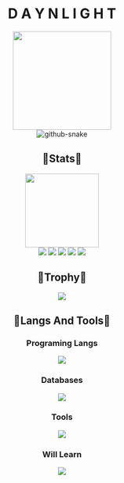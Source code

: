 <div align="center">
  <h1>D A Y N L I G H T</h1>
</div>

<div align="center">
  <img height=200px src="https://avatars.githubusercontent.com/u/62157770?v=4"></br>
  <picture>
    <source media="(prefers-color-scheme: dark)" srcset="https://github.com/Daynlight/Daynlight/blob/output/github-contribution-grid-snake-dark.svg" />
    <source media="(prefers-color-scheme: light)" srcset="https://github.com/Daynlight/Daynlight/blob/output/github-contribution-grid-snake.svg" />
    <img alt="github-snake" src="github-snake.svg" />
  </picture></br>
</div>

<div align=center> 
  <h2>💖Stats💖</h2>
  <img height=150px src="https://streak-stats.demolab.com?user=daynlight&theme=algolia"></br>
  <img src="https://github-profile-summary-cards.vercel.app/api/cards/profile-details?username=daynlight&theme=algolia">
  <img src="https://github-profile-summary-cards.vercel.app/api/cards/repos-per-language?username=daynlight&theme=algolia">
  <img src="https://github-profile-summary-cards.vercel.app/api/cards/most-commit-language?username=daynlight&theme=algolia">
  <img src="https://github-profile-summary-cards.vercel.app/api/cards/stats?username=daynlight&theme=algolia">
  <img src="https://github-profile-summary-cards.vercel.app/api/cards/productive-time?username=daynlight&theme=algolia">
</div>

<div align=center>
  <h2>👑Trophy👑</h2>
  <a href=""><img src = "https://github-profile-trophy.vercel.app/?username=daynlight&theme=algolia&column=-1&rank=-?"></a>
</div>

<div align=center>
  <h2>🎀Langs And Tools🎀</h2>

  <h3>Programing Langs</h3>
    <img src="https://skillicons.dev/icons?i=python,cpp,cs,html,js,ts,css,vite,md,nodejs,express,php,lua">
  <h3>Databases</h3>
   <img src="https://skillicons.dev/icons?i=mysql,postgresql,redis">
  <h3>Tools</h3>
    <img src="https://skillicons.dev/icons?i=github,git,blender,vscode,visualstudio">
  <h3>Will Learn</h3>
    <img src="https://skillicons.dev/icons?i=vue,react,java,ai,angular">
</div>
